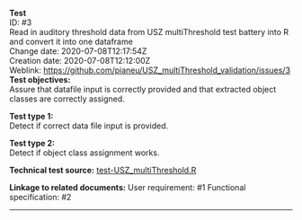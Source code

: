 **Test**  
ID: #3  
 Read in auditory threshold data from USZ multiThreshold test battery into R and convert it into one dataframe  
Change date: 2020-07-08T12:17:54Z  
Creation date: 2020-07-08T12:12:00Z  
Weblink: https://github.com/pianeu/USZ_multiThreshold_validation/issues/3  
**Test objectives:**  
Assure that datafile input is correctly provided and that extracted object classes are correctly assigned. 

**Test type 1:**  
Detect if correct data file input is provided.  

**Test type 2:**  
Detect if object class assignment works. 

**Technical test source:** [test-USZ_multiThreshold.R](https://github.com/pianeu/USZ_multiThreshold/blob/master/auddata/tests/testthat/test-USZ_multiThrehsold.R)

**Linkage to related documents:**
User requirement: #1 
Functional specification: #2 



---
